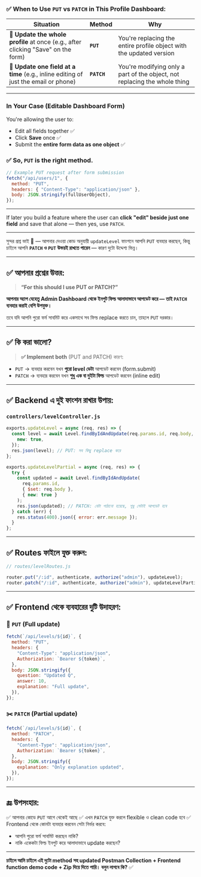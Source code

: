 ### ✅ When to Use `PUT` vs `PATCH` in This Profile Dashboard:

| Situation                                                                           | Method      | Why                                                                       |
| ----------------------------------------------------------------------------------- | ----------- | ------------------------------------------------------------------------- |
| 🔄 **Update the whole profile** at once (e.g., after clicking "Save" on the form)   | **`PUT`**   | You're replacing the entire profile object with the updated version       |
| 🧩 **Update one field at a time** (e.g., inline editing of just the email or phone) | **`PATCH`** | You're modifying only a part of the object, not replacing the whole thing |

---

### In Your Case (Editable Dashboard Form)

You're allowing the user to:

- Edit all fields together ✅
- Click **Save** once ✅
- Submit the **entire form data as one object** ✅

### ✅ So, `PUT` is the right method.

```js
// Example PUT request after form submission
fetch("/api/users/1", {
  method: "PUT",
  headers: { "Content-Type": "application/json" },
  body: JSON.stringify(fullUserObject),
});
```

---

If later you build a feature where the user can **click "edit" beside just one field** and save that alone — then yes, use `PATCH`.

---

সুন্দর প্রশ্ন ভাই 🙌 — আপনার দেওয়া কোড অনুযায়ী `updateLevel` ফাংশনে আপনি `PUT` ব্যবহার করছেন, কিন্তু চাইলে আপনি **`PATCH` ও `PUT` উভয়ই রাখতে পারেন** — কারণ দুটো উদ্দেশ্য ভিন্ন।

---

## ✅ আপনার প্রশ্নের উত্তর:

> **“For this should I use PUT or PATCH?”**

**আপনার অ্যাপ যেহেতু Admin Dashboard থেকে ইনপুট ফিল্ড আলাদাভাবে আপডেট করে — তাই `PATCH` ব্যবহার করাই বেশি উপযুক্ত।**

তবে যদি আপনি পুরো ফর্ম সাবমিট করে একসাথে সব ফিল্ড replace করতে চান, তাহলে `PUT` দরকার।

---

## ✅ কি করা ভালো?

> **✅ Implement both** (PUT and PATCH)
> কারণ:

- `PUT` → ব্যবহার করবেন যখন **পুরো level ডেটা** আপডেট করবেন (form.submit)
- `PATCH` → ব্যবহার করবেন যখন **শুধু এক বা দুইটা ফিল্ড** আপডেট করবেন (inline edit)

---

## ✅ Backend এ দুই ফাংশন রাখার উপায়:

### `controllers/levelController.js`

```js
exports.updateLevel = async (req, res) => {
  const level = await Level.findByIdAndUpdate(req.params.id, req.body, {
    new: true,
  });
  res.json(level); // PUT: সব কিছু replace করে
};

exports.updateLevelPartial = async (req, res) => {
  try {
    const updated = await Level.findByIdAndUpdate(
      req.params.id,
      { $set: req.body },
      { new: true }
    );
    res.json(updated); // PATCH: যেটা পাঠানো হয়েছে, শুধু সেটাই আপডেট হবে
  } catch (err) {
    res.status(400).json({ error: err.message });
  }
};
```

---

## ✅ Routes ফাইলে যুক্ত করুন:

```js
// routes/levelRoutes.js

router.put("/:id", authenticate, authorize("admin"), updateLevel);
router.patch("/:id", authenticate, authorize("admin"), updateLevelPartial);
```

---

## ✅ Frontend থেকে ব্যবহারের দুটি উদাহরণ:

### 🔁 `PUT` (Full update)

```js
fetch(`/api/levels/${id}`, {
  method: "PUT",
  headers: {
    "Content-Type": "application/json",
    Authorization: `Bearer ${token}`,
  },
  body: JSON.stringify({
    question: "Updated Q",
    answer: 10,
    explanation: "Full update",
  }),
});
```

### ✂️ `PATCH` (Partial update)

```js
fetch(`/api/levels/${id}`, {
  method: "PATCH",
  headers: {
    "Content-Type": "application/json",
    Authorization: `Bearer ${token}`,
  },
  body: JSON.stringify({
    explanation: "Only explanation updated",
  }),
});
```

---

## 🔚 উপসংহার:

✅ আপনার কোডে `PUT` আগে থেকেই আছে
✅ এখন `PATCH` যুক্ত করলে flexible ও clean code হবে
✅ Frontend থেকে কোনটা ব্যবহার করবেন সেটা নির্ভর করবে:

- আপনি পুরো ফর্ম সাবমিট করছেন নাকি?
- নাকি একেকটা ফিল্ড ইনপুট করে আলাদাভাবে update করছেন?

---

**চাইলে আমি চাইলে এই দুটো method সহ updated Postman Collection + Frontend function demo code + Zip দিয়ে দিতে পারি। বলুন লাগবে কি?** ✅
